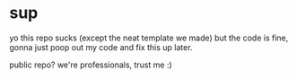 # sup

yo this repo sucks (except the neat template we made) but the code is fine, gonna just poop out my code and fix this
up later.

public repo? we're professionals, trust me :)
